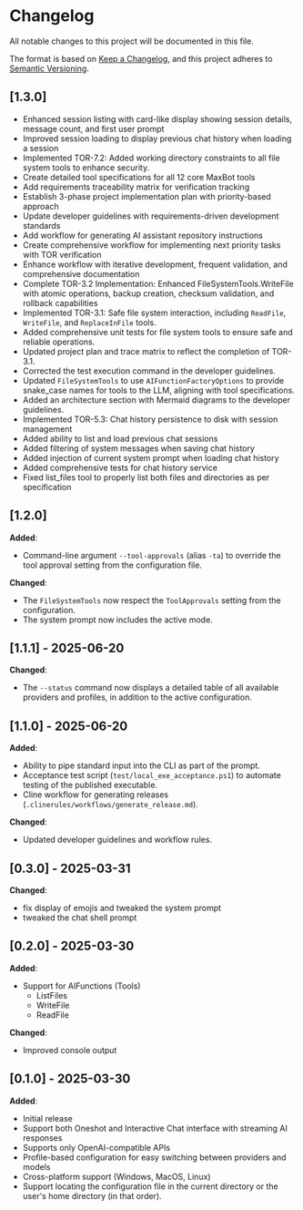 # Changelog

All notable changes to this project will be documented in this file.

The format is based on [Keep a Changelog](https://keepachangelog.com/en/1.0.0/),
and this project adheres to [Semantic Versioning](https://semver.org/spec/v2.0.0.html).

## [1.3.0]

- Enhanced session listing with card-like display showing session details, message count, and first user prompt
- Improved session loading to display previous chat history when loading a session
- Implemented TOR-7.2: Added working directory constraints to all file system tools to enhance security.
- Create detailed tool specifications for all 12 core MaxBot tools
- Add requirements traceability matrix for verification tracking
- Establish 3-phase project implementation plan with priority-based approach
- Update developer guidelines with requirements-driven development standards
- Add workflow for generating AI assistant repository instructions
- Create comprehensive workflow for implementing next priority tasks with TOR verification
- Enhance workflow with iterative development, frequent validation, and comprehensive documentation
- Complete TOR-3.2 Implementation: Enhanced FileSystemTools.WriteFile with atomic operations, backup creation, checksum validation, and rollback capabilities
- Implemented TOR-3.1: Safe file system interaction, including `ReadFile`, `WriteFile`, and `ReplaceInFile` tools.
- Added comprehensive unit tests for file system tools to ensure safe and reliable operations.
- Updated project plan and trace matrix to reflect the completion of TOR-3.1.
- Corrected the test execution command in the developer guidelines.
- Updated `FileSystemTools` to use `AIFunctionFactoryOptions` to provide snake_case names for tools to the LLM, aligning with tool specifications.
- Added an architecture section with Mermaid diagrams to the developer guidelines.
- Implemented TOR-5.3: Chat history persistence to disk with session management
- Added ability to list and load previous chat sessions
- Added filtering of system messages when saving chat history
- Added injection of current system prompt when loading chat history
- Added comprehensive tests for chat history service
- Fixed list_files tool to properly list both files and directories as per specification

## [1.2.0]

__Added__:

- Command-line argument `--tool-approvals` (alias `-ta`) to override the tool approval setting from the configuration file.

__Changed__:

- The `FileSystemTools` now respect the `ToolApprovals` setting from the configuration.
- The system prompt now includes the active mode.

## [1.1.1] - 2025-06-20

__Changed__:

- The `--status` command now displays a detailed table of all available providers and profiles, in addition to the active configuration.

## [1.1.0] - 2025-06-20

__Added__:

- Ability to pipe standard input into the CLI as part of the prompt.
- Acceptance test script (`test/local_exe_acceptance.ps1`) to automate testing of the published executable.
- Cline workflow for generating releases (`.clinerules/workflows/generate_release.md`).

__Changed__:

- Updated developer guidelines and workflow rules.

## [0.3.0] - 2025-03-31

__Changed__:

- fix display of emojis and tweaked the system prompt
- tweaked the chat shell prompt

## [0.2.0] - 2025-03-30

__Added__:

- Support for AIFunctions (Tools)
  - ListFiles
  - WriteFile
  - ReadFile

__Changed__:

- Improved console output

## [0.1.0] - 2025-03-30

__Added__:

- Initial release
- Support both Oneshot and Interactive Chat interface with streaming AI responses
- Supports only OpenAI-compatible APIs
- Profile-based configuration for easy switching between providers and models
- Cross-platform support (Windows, MacOS, Linux)
- Support locating the configuration file in the current directory or the user's home directory (in that order).
